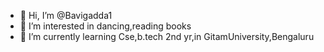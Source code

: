- 👋 Hi, I’m @Bavigadda1
- 👀 I’m interested in dancing,reading books
- 🌱 I’m currently learning  Cse,b.tech 2nd yr,in GitamUniversity,Bengaluru

<!---
Bavigadda1/Bavigadda1 is a ✨ special ✨ repository because its `README.md` (this file) appears on your GitHub profile.
You can click the Preview link to take a look at your changes.
--->
